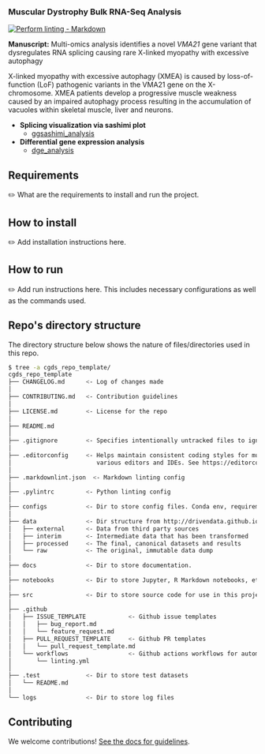 ### Muscular Dystrophy Bulk RNA-Seq Analysis

<!-- markdown-link-check-disable -->
[![Perform linting -
Markdown](https://github.com/uab-cgds-worthey/cgds_repo_template/actions/workflows/linting.yml/badge.svg)](https://github.com/uab-cgds-worthey/cgds_repo_template/actions/workflows/linting.yml)
<!-- markdown-link-check-enable -->

**Manuscript:** Multi-omics analysis identifies a novel *VMA21* gene variant that dysregulates RNA splicing causing rare X-linked myopathy with excessive autophagy

X-linked myopathy with excessive autophagy (XMEA) is caused by loss-of-function (LoF) pathogenic variants in the VMA21
gene on the X-chromosome. XMEA patients develop a progressive muscle weakness caused by an impaired autophagy process
resulting in the accumulation of vacuoles within skeletal muscle, liver and neurons.

* **Splicing visualization via sashimi plot**
  * [ggsashimi_analysis](./src/ggsashimi_analysis)
* **Differential gene expression analysis**
  * [dge_analysis](notebooks/dge)

## Requirements

:pencil2: What are the requirements to install and run the project.

## How to install

:pencil2: Add installation instructions here.

## How to run

:pencil2: Add run instructions here. This includes necessary configurations as well as the commands used.

## Repo's directory structure

The directory structure below shows the nature of files/directories used in this repo.

```sh
$ tree -a cgds_repo_template/
cgds_repo_template
├── CHANGELOG.md      <- Log of changes made
│
├── CONTRIBUTING.md   <- Contribution guidelines
│
├── LICENSE.md        <- License for the repo
│
├── README.md
│
├── .gitignore        <- Specifies intentionally untracked files to ignore by git
│
├── .editorconfig     <- Helps maintain consistent coding styles for multiple users working on the same project across
│                        various editors and IDEs. See https://editorconfig.org/ for more info
│
├── .markdownlint.json  <- Markdown linting config
│
├── .pylintrc         <- Python linting config
│
├── configs           <- Dir to store config files. Conda env, requirements.txt, etc.
│
├── data              <- Dir structure from http://drivendata.github.io/cookiecutter-data-science. Please give it a read.
│   ├── external      <- Data from third party sources
│   ├── interim       <- Intermediate data that has been transformed
│   ├── processed     <- The final, canonical datasets and results
│   └── raw           <- The original, immutable data dump
│
├── docs              <- Dir to store documentation.
│
├── notebooks         <- Dir to store Jupyter, R Markdown notebooks, etc.
│
├── src               <- Dir to store source code for use in this project
│
├── .github
│   ├── ISSUE_TEMPLATE            <- Github issue templates
│   │   ├── bug_report.md
│   │   └── feature_request.md
│   ├── PULL_REQUEST_TEMPLATE     <- Github PR templates
│   │   └── pull_request_template.md
│   └── workflows                 <- Github actions workflows for automated processes (eg. linting, etc)
│       └── linting.yml
│
├── .test             <- Dir to store test datasets
│   └── README.md
│
└── logs              <- Dir to store log files

```

## Contributing

We welcome contributions! [See the docs for guidelines](./CONTRIBUTING.md).
